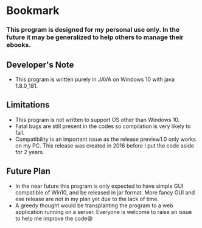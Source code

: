 Bookmark
========
### This program is designed for my personal use only. In the future it may be generalized to help others to manage their ebooks.

Developer's Note
----------------

- This program is written purely in JAVA on Windows 10 with java 1.8.0_181.

Limitations
-----------

- This program is not written to support OS other than Windows 10.
- Fatal bugs are still present in the codes so compilation is very likely to fail.
- Compatibility is an important issue as the release preview1.0 only works on my PC. This release was created in 2016 before I put the code aside for 2 years.

Future Plan
-----------

- In the near future this program is only expected to have simple GUI compatible of Win10, and be released in jar format. More fancy GUI and exe release are not in my plan yet due to the lack of time.
- A greedy thought would be transplanting the program to a web application running on a server.
Everyone is welcome to raise an issue to help me improve the code:smile:
